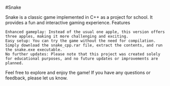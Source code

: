 #Snake

Snake is a classic game implemented in C++ as a project for school. It provides a fun and interactive gaming experience.
Features

    Enhanced gameplay: Instead of the usual one apple, this version offers three apples, making it more challenging and exciting.
    Easy setup: You can try the game without the need for compilation. Simply download the snake_cpp.rar file, extract the contents, and run the snake.exe executable.
    No further updates: Please note that this project was created solely for educational purposes, and no future updates or improvements are planned.

Feel free to explore and enjoy the game! If you have any questions or feedback, please let us know.
